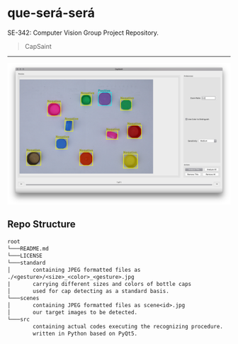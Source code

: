 # que-será-será
SE-342: Computer Vision Group Project Repository.

>   CapSaint

---

![CapSaint Running Screenshots](./kanban.png)

## Repo Structure

```
root
└───README.md
└───LICENSE
└───standard
│       containing JPEG formatted files as ./<gesture>/<size>_<color>_<gesture>.jpg
|       carrying different sizes and colors of bottle caps
│       used for cap detecting as a standard basis.
└───scenes
│       containing JPEG formatted files as scene<id>.jpg
│       our target images to be detected.
└───src
        containing actual codes executing the recognizing procedure.
        written in Python based on PyQt5.
```

